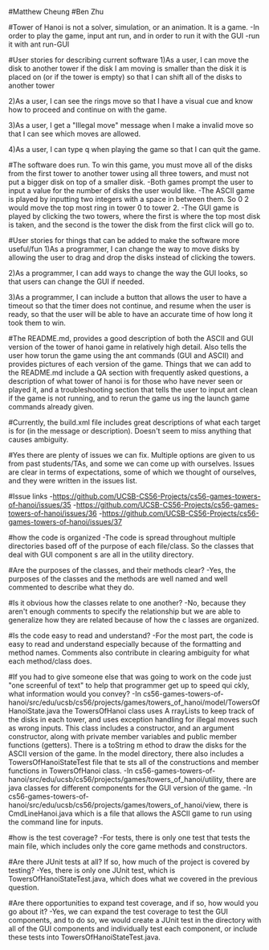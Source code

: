 #Matthew Cheung
#Ben Zhu




#Tower of Hanoi is not a solver, simulation, or an animation. It is a game.
-In order to play the game, input ant run, and in order to run it with the GUI
-run it with ant run-GUI


#User stories for describing current software
1)As a user, I can move the disk to another tower if the disk I am moving is smaller than the disk it is placed on (or if the tower is empty) so that I can shift all of the disks to another tower

2)As a user, I can see the rings move so that I have a visual cue and know how to proceed and continue on with the game.

3)As a user, I get a "Illegal move" message when I make a invalid move so that I can see which moves are allowed.

4)As a user, I can type q when playing the game so that I can quit the game.


#The software does run. To win this game, you must move all of the disks from the first tower to another tower using all three towers, and must not put a bigger disk on top of a smaller disk.
-Both games prompt the user to input a value for the number of disks the user would like.
-The ASCII game is played by inputting two integers with a space in between them. So 0 2 would move the top most ring in tower 0 to tower 2.
-The GUI game is played by clicking the two towers, where the first is where the top most disk is taken, and the second is the tower the disk from the first click will go to.


#User stories for things that can be added to make the software more useful/fun
1)As a programmer, I can change the way to move disks by allowing the user to drag and drop the disks instead of clicking the towers.

2)As a programmer, I can add ways to change the way the GUI looks, so that users can change the GUI if needed.

3)As a programmer, I can include a button that allows the user to have a timeout so that the timer does not continue, and resume when the user is ready, so that the user will be able to have an accurate time of how long it took them to win.


#The README.md, provides a good description of both the ASCII and GUI version of the tower of hanoi game in relatively high detail. Also tells the user how torun the game using the ant commands (GUI and ASCII) and provides pictures of each version of the game. Things that we can 
add to the README.md include a QA section with frequently asked questions, a description of what tower of hanoi is for those who have never
seen or played it, and a troubleshooting section that tells the user to input ant clean if the game is not running, and to rerun the game us
ing the launch game commands already given.


#Currently, the build.xml file includes great descriptions of what each target is for (in the message or description). Doesn't seem to miss
anything that causes ambiguity.


#Yes there are plenty of issues we can fix. Multiple options are given to us from past students/TAs, and some we can come up with ourselves.
 Issues are clear in terms of expectations, some of which we thought of ourselves, and they were written in the issues list.

#Issue links
-https://github.com/UCSB-CS56-Projects/cs56-games-towers-of-hanoi/issues/35
-https://github.com/UCSB-CS56-Projects/cs56-games-towers-of-hanoi/issues/36
-https://github.com/UCSB-CS56-Projects/cs56-games-towers-of-hanoi/issues/37


#how the code is organized
-The code is spread throughout multiple directories based off of the purpose of each file/class. So the classes that deal with GUI component
s are all in the utility directory.

#Are the purposes of the classes, and their methods clear?
-Yes, the purposes of the classes and the methods are well named and well commented to describe what they do.

#Is it obvious how the classes relate to one another?
-No, because they aren't enough comments to specify the relationship but we are able to generalize how they are related because of how the c
lasses are organized.

#Is the code easy to read and understand?
-For the most part, the code is easy to read and understand especially because of the formatting and method names. Comments also contribute 
in clearing ambiguity for what each method/class does.

#If you had to give someone else that was going to work on the code just "one screenful of text" to help that programmer get up to speed qui
ckly, what information would you convey?
-In cs56-games-towers-of-hanoi/src/edu/ucsb/cs56/projects/games/towers_of_hanoi/model/TowersOfHanoiState.java the TowersOfHanoi class uses A
rrayLists to keep track of the disks in each tower, and uses exception handling for illegal moves such as wrong inputs. This class includes 
a constructor, and an argument constructor, along with private member variables and public member functions (getters). There is a toString m
ethod to draw the disks for the ASCII version of the game. In the model directory, there also includes a TowersOfHanoiStateTest file that te
sts all of the constructions and member functions in TowersOfHanoi class.
-In cs56-games-towers-of-hanoi/src/edu/ucsb/cs56/projects/games/towers_of_hanoi/utility, there are java classes for different components for
 the GUI version of the game.
-In cs56-games-towers-of-hanoi/src/edu/ucsb/cs56/projects/games/towers_of_hanoi/view, there is CmdLineHanoi.java which is a file that allows
 the ASCII game to run using the command line for inputs.

#how is the test coverage?
-For tests, there is only one test that tests the main file, which includes only the core game methods and constructors.

#Are there JUnit tests at all? If so, how much of the project is covered by testing?
-Yes, there is only one JUnit test, which is TowersOfHanoiStateTest.java, which does what we covered in the previous question.

#Are there opportunities to expand test coverage, and if so, how would you go about it?
-Yes, we can expand the test coverage to test the GUI components, and to do so, we would create a JUnit test in the directory with all of the GUI components and individually test each component, or include these tests into TowersOfHanoiStateTest.java.




